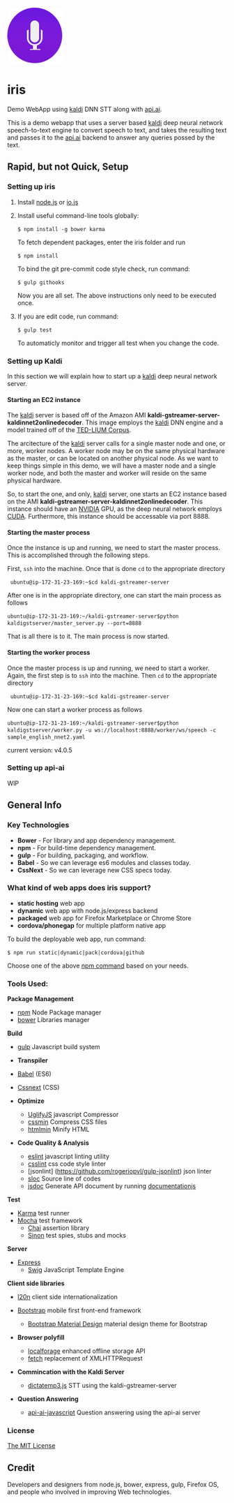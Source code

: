 ![project logo](https://github.com/kdavis-mozilla/iris/blob/master/public/style/icons/icon128.png)

# iris

Demo WebApp using [kaldi](http://kaldi-asr.org/) DNN STT along with [api.ai](https://api.ai/).

This is a demo webapp that uses a server based [kaldi](http://kaldi-asr.org/) deep neural network speech-to-text engine to convert speech to text, and takes the resulting text and passes it to the [api.ai](https://api.ai/) backend to answer any queries possed by the text.

## Rapid, but not Quick, Setup

### Setting up iris

1. Install [node.js](http://www.nodejs.org) or [io.js](https://iojs.org/en/index.html)
2. Install useful command-line tools globally:

    ```
    $ npm install -g bower karma
    ```
    
   To fetch dependent packages, enter the iris folder and run
   
    ```
    $ npm install
    ```
    
   To bind the git pre-commit code style check, run command:
   
    ```
    $ gulp githooks
    ```
    
   Now you are all set. The above instructions only need to be executed once.
   
3. If you are edit code, run command:

    ```
    $ gulp test
    ```
    
   To automaticly monitor and trigger all test when you change the code.

### Setting up Kaldi

In this section we will explain how to start up a [kaldi](http://kaldi-asr.org/) deep neural network server.

#### Starting an EC2 instance

The [kaldi](http://kaldi-asr.org/) server is based off of the Amazon AMI __kaldi-gstreamer-server-kaldinnet2onlinedecoder__. This image employs the [kaldi](http://kaldi-asr.org/) DNN engine and a model trained off of the [TED-LIUM Corpus](http://www-lium.univ-lemans.fr/en/content/ted-lium-corpus).

The arcitecture of the [kaldi](http://kaldi-asr.org/) server calls for a single master node and one, or more, worker nodes. A worker node may be on the same physical hardware as the master, or can be located on another physical node. As we want to keep things simple in this demo, we will have a master node and a single worker node, and both the master and worker will reside on the same physical hardware.

So, to start the one, and only, [kaldi](http://kaldi-asr.org/) server, one starts an EC2 instance based on the AMI __kaldi-gstreamer-server-kaldinnet2onlinedecoder__. This instance should have an [NVIDIA](www.nvidia.com) GPU, as the deep neural network employs [CUDA](http://www.nvidia.com/object/cuda_home_new.html). Furthermore, this instance should be accessable via port 8888.

#### Starting the master process

Once the instance is up and running, we need to start the master process. This is accomplished through the following steps.

First, ```ssh``` into the machine. Once that is done ```cd``` to the appropriate directory
```
 ubuntu@ip-172-31-23-169:~$cd kaldi-gstreamer-server
 ```
 After one is in the appropriate directory, one can start the main process as follows
 ```
 ubuntu@ip-172-31-23-169:~/kaldi-gstreamer-server$python kaldigstserver/master_server.py --port=8888
 ```
 That is all there is to it. The main process is now started.
 
#### Starting the worker process

Once the master process is up and running, we need to start a worker. Again, the first step is to ```ssh``` into the machine. Then ```cd``` to the appropriate directory
```
 ubuntu@ip-172-31-23-169:~$cd kaldi-gstreamer-server
 ```
 Now one can start a worker process as follows
 ```
 ubuntu@ip-172-31-23-169:~/kaldi-gstreamer-server$python kaldigstserver/worker.py -u ws://localhost:8888/worker/ws/speech -c sample_english_nnet2.yaml
 ```

current version: v4.0.5

### Setting up api-ai

WIP

## General Info

### Key Technologies

* **Bower** - For library and app dependency management.
* **npm** - For build-time dependency management.
* **gulp** - For building, packaging, and workflow.
* **Babel** - So we can leverage es6 modules and classes today.
* **CssNext** - So we can leverage new CSS specs today.

### What kind of web apps does iris support?

* **static hosting** web app
* **dynamic** web app with node.js/express backend
* **packaged** web app for Firefox Marketplace or Chrome Store
* **cordova/phonegap** for multiple platform native app

To build the deployable web app, run command:

  ```
  $ npm run static|dynamic|pack|cordova|github
  ```

   Choose one of the above [npm command](https://github.com/kdavis-mozilla/iris/blob/master/package.json) based on your needs.

### Tools Used:

__Package Management__
- [npm](https://www.npmjs.com/) Node Package manager
- [bower](http://bower.io/) Libraries manager

__Build__
- [gulp](http://gulpjs.com/) Javascript build system

-  __Transpiler__
  - [Babel](https://babeljs.io) (ES6)
  - [Cssnext](http://cssnext.io/) (CSS)

- __Optimize__
  - [UglifyJS](https://github.com/mishoo/UglifyJS) javascript Compressor
  - [cssmin](https://github.com/murphydanger/gulp-minify-css) Compress CSS files
  - [htmlmin](https://github.com/murphydanger/gulp-minify-html)  Minify HTML

- __Code Quality & Analysis__
  - [eslint](http://eshint.org/) javascript linting utility
  - [csslint](https://github.com/CSSLint/csslint) css code style linter
  - [jsonlint] (https://github.com/rogeriopvl/gulp-jsonlint) json linter
  - [sloc](https://github.com/oddjobsman/gulp-sloc) Source line of codes
  - [jsdoc](http://usejsdoc.org/) Generate API document by running [documentationjs](http://documentation.js.org/)

__Test__
- [Karma](http://karma-runner.github.io) test runner
- [Mocha](http://mochajs.org/) test framework
  - [Chai](http://chaijs.com/) assertion library
  - [Sinon](http://sinonjs.org/) test spies, stubs and mocks

__Server__
- [Express](http://expressjs.com/)
  - [Swig](http://paularmstrong.github.io/swig/) JavaScript Template Engine

__Client side libraries__
- [l20n](http://l20n.org/) client side internationalization
- [Bootstrap](http://getbootstrap.com) mobile first front-end framework
  - [Bootstrap Material Design](https://github.com/FezVrasta/bootstrap-material-design) material design theme for Bootstrap

- __Browser polyfill__
  - [localforage](https://github.com/mozilla/localForage) enhanced offline storage API
  - [fetch](https://github.com/github/fetch) replacement of XMLHTTPRequest

- __Commincation with the Kaldi Server__
  - [dictatemp3.js](https://github.com/kdavis-mozilla/dictatemp3.js) STT using the kaldi-gstreamer-server

- __Question Answering__
  - [api-ai-javascript](https://github.com/api-ai/api-ai-javascript) Question answering using the api-ai server

### License

[The MIT License](http://opensource.org/licenses/MIT)

## Credit

Developers and designers from node.js, bower, express, gulp, Firefox OS, and people who involved in improving Web technologies.
